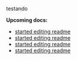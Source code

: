 testando


**Upcoming docs:**

 - [started editing readme](https://github.com/vtex-apps/docs-bot/pull/16)
 - [started editing readme](https://github.com/vtex-apps/docs-bot/pull/16)
 - [started editing readme](https://github.com/vtex-apps/docs-bot/pull/16)
 - [started editing readme](https://github.com/vtex-apps/docs-bot/pull/16)